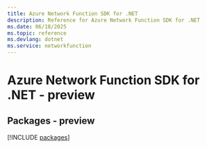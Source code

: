 ```yaml
---
title: Azure Network Function SDK for .NET
description: Reference for Azure Network Function SDK for .NET
ms.date: 06/18/2025
ms.topic: reference
ms.devlang: dotnet
ms.service: networkfunction
---
```

# Azure Network Function SDK for .NET - preview
## Packages - preview
[!INCLUDE [packages](network-function-index.md)]